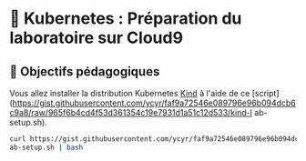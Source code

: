# 🧪 Kubernetes : Préparation du laboratoire sur Cloud9

## 🎯 Objectifs pédagogiques

Vous allez installer la distribution Kubernetes [Kind](https://kind.sigs.k8s.io/) à l'aide de ce [script](https://gist.githubusercontent.com/ycyr/faf9a72546e089796e96b094dcb6c9a8/raw/965f6b4cd4f53d361354c19e7931d1a51c12d533/kind-l
ab-setup.sh).

```bash
curl https://gist.githubusercontent.com/ycyr/faf9a72546e089796e96b094dcb6c9a8/raw/965f6b4cd4f53d361354c19e7931d1a51c12d533/kind-l
ab-setup.sh | bash
```
